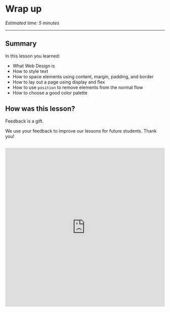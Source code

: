 # Wrap up

*Estimated time: 5 minutes*

---

## Summary

In this lesson you learned:

- What Web Design is
- How to style text
- How to space elements using content, margin, padding, and border
- How to lay out a page using display and flex
- How to use `position` to remove elements from the normal flow
- How to choose a good color palette

## How was this lesson?

Feedback is a gift. 

We use your feedback to improve our lessons for future students. Thank you!

<div style="width:100%;height:500px;margin-top:2em;"><iframe src="https://docs.google.com/forms/d/e/1FAIpQLSc3fksOCSOxmtjlHjeN2Y_-8Uy_0Mg0BLBGiqV6ZgCgMTIdaA/viewform?usp=send_form&embed=true" frameborder="0" sandbox="allow-scripts allow-popups allow-top-navigation-by-user-activation allow-forms allow-same-origin" allowfullscreen="" style="width: 100%; height: 100%; border-radius: 1px; pointer-events: auto; background-color: white;"></iframe></div>